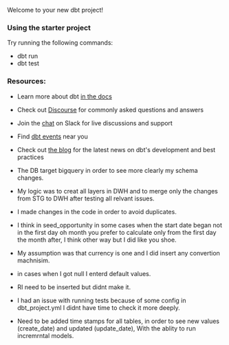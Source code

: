 Welcome to your new dbt project!

### Using the starter project

Try running the following commands:
- dbt run
- dbt test


### Resources:
- Learn more about dbt [in the docs](https://docs.getdbt.com/docs/introduction)
- Check out [Discourse](https://discourse.getdbt.com/) for commonly asked questions and answers
- Join the [chat](http://slack.getdbt.com/) on Slack for live discussions and support
- Find [dbt events](https://events.getdbt.com) near you
- Check out [the blog](https://blog.getdbt.com/) for the latest news on dbt's development and best practices

 - The DB target bigquery in order to see more clearly my schema changes. 
 - My logic was to creat all layers in DWH and to merge only the changes from STG to DWH after testing all relvant issues.
 - I made changes in the code in order to avoid duplicates.
 - I think in seed_opportunity in some cases when the start date began not in the first day oh month you prefer to calculate only       from the first day the month after, I think other way but I did like you shoe.
 - My assumption was that currency is one and I did insert any convertion machnisim.
 - in cases when I got null I enterd default values.
 - RI need to be inserted but didnt make it.
 - I had an issue with running tests because of some config in dbt_project.yml I didnt have time to check it more deeply.
 -  Need to be added time stamps for all tables, in order to see new values (create_date) and updated (update_date), With the ablity to run incremrntal models. 
